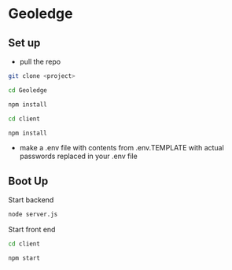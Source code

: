 # Geoledge

## Set up
- pull the repo
```bash
git clone <project>

cd Geoledge

npm install

cd client

npm install
```
- make a .env file with contents from .env.TEMPLATE with actual passwords replaced in your .env file

## Boot Up
Start backend
```bash
node server.js
```
Start front end
```bash
cd client

npm start
```